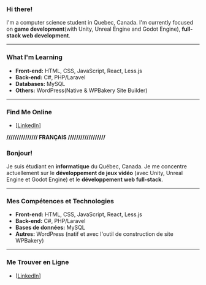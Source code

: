 ### Hi there!

I'm a computer science student in Quebec, Canada.
I'm currently focused on **game development**(with Unity, Unreal Engine and Godot Engine), **full-stack web development**.

---

### What I'm Learning

* **Front-end:** HTML, CSS, JavaScript, React, Less.js
* **Back-end:** C#, PHP/Laravel
* **Databases:** MySQL
* **Others:** WordPress(Native & WPBakery Site Builder)

---

### Find Me Online

* [[LinkedIn](https://www.linkedin.com/in/nathan-laperri%C3%A8re/)]

**/////////////// FRANÇAIS //////////////////**

### Bonjour!

Je suis étudiant en **informatique** du Québec, Canada.
Je me concentre actuellement sur le **développement de jeux vidéo** (avec Unity, Unreal Engine et Godot Engine) et le **développement web full-stack**.

---

### Mes Compétences et Technologies

* **Front-end:** HTML, CSS, JavaScript, React, Less.js
* **Back-end:** C#, PHP/Laravel
* **Bases de données:** MySQL
* **Autres:** WordPress (natif et avec l'outil de construction de site WPBakery)

---

### Me Trouver en Ligne

* [[LinkedIn](https://www.linkedin.com/in/nathan-laperri%C3%A8re/)]

<!--
**NatLapy/NatLapy** is a ✨ _special_ ✨ repository because its `README.md` (this file) appears on your GitHub profile.

Here are some ideas to get you started:

- 🔭 I’m currently working on ...
- 🌱 I’m currently learning ...
- 👯 I’m looking to collaborate on ...
- 🤔 I’m looking for help with ...
- 💬 Ask me about ...
- 📫 How to reach me: ...
- 😄 Pronouns: ...
- ⚡ Fun fact: ...
-->
